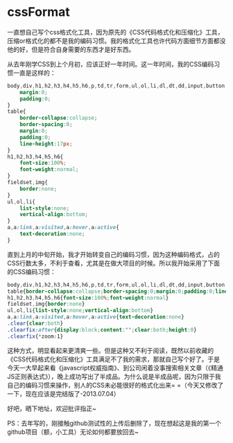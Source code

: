 cssFormat
=========
一直想自己写个css格式化工具，因为原先的《CSS代码格式化和压缩化》工具，压缩or格式化的都不是我的编码习惯。我的格式化工具也许代码方面细节方面都没他的好，但是符合自身需要的东西才是好东西。

从去年刚学CSS到上个月初，应该正好一年时间。这一年时间，我的CSS编码习惯一直是这样的：

```css
body,div,h1,h2,h3,h4,h5,h6,p,td,tr,form,ul,ol,li,dl,dt,dd,input,button,textarea{
    margin:0;
    padding:0;
}
table{
    border-collapse:collapse;
    border-spacing:0;
    margin:0;
    padding:0;
    line-height:17px;
}
h1,h2,h3,h4,h5,h6{
    font-size:100%;
    font-weight:normal;
}
fieldset,img{
    border:none;
}
ul,ol,li{
    list-style:none;
    vertical-align:bottom;
}
a,a:link,a:visited,a:hover,a:active{
    text-decoration:none;
}
```

直到上月的中旬开始，我才开始转变自己的编码习惯，因为这种编码格式，占的CSS行数太多，不利于查看，尤其是在做大项目的时候。所以我开始采用了下面的CSS编码习惯：

```css
body,div,h1,h2,h3,h4,h5,h6,p,td,tr,form,ul,ol,li,dl,dt,dd,input,button,textarea{margin:0;padding:0}
table{border-collapse:collapse;border-spacing:0;margin:0;padding:0;line-height:17px}
h1,h2,h3,h4,h5,h6{font-size:100%;font-weight:normal}
fieldset,img{border:none}
ul,ol,li{list-style:none;vertical-align:bottom}
a,a:link,a:visited,a:hover,a:active{text-decoration:none}
.clear{clear:both}
.clearfix:after{display:block;content:"";clear:both;height:0}
.clearfix{*zoom:1}
```
这种方式，明显看起来更清爽一些。但是这种又不利于阅读，既然以前收藏的《CSS代码格式化和压缩化》工具满足不了我的需求，那就自己写个好了。于是今天一大早起来看《javascript权威指南》、到公司闲着没事搜索相关文章（《精通 JS正则表达式》），晚上成功写出了半成品。为什么说是半成品呢，因为只限于我自己的编码习惯来操作，别人的CSS未必能很好的格式化出来= =（今天又修改了一下，现在应该是完结版了-2013.07.04）

好吧，晒下地址，欢迎批评指正~

PS：去年写的，刚接触github测试性的上传后删除了，现在想起这是我的第一个github项目（额，小工具）无论如何都要放回去~
